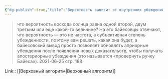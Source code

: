 ```yaml
---
{"dg-publish":true,"title":"Вероятность зависит от внутренних убеждений","tags":["quotes"],"date":"2021-06-25T20:56:00+04:00","modified_at":"2023-01-08T21:10:12+04:00","permalink":"/quotes/202106252056/","dgHomeLink":false,"dgPassFrontmatter":true}
---
```



> что вероятность восхода солнца равна одной второй, двум третьим или еще какой-то величине? На это байесовцы отвечают, что вероятность — это не частота, а субъективная степень убежденности, поэтому вам решать, какая она будет, а байесовский вывод просто позволяет обновлять априорные убеждения после появления новых доказательств, чтобы получать апостериорные убеждения (это называется «провернуть ручку Байеса»).
	2021-06-25 стр. 188

Link:: [[Верховный алгоритм|Верховный алгоритм]]
